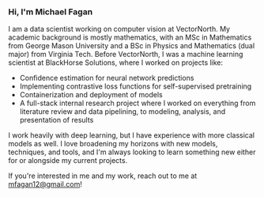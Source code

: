 ### Hi, I'm Michael Fagan

I am a data scientist working on computer vision at VectorNorth. My academic background is mostly mathematics, with an MSc in Mathematics from George Mason University and a BSc in Physics and Mathematics (dual major) from Virginia Tech. Before VectorNorth, I was a machine learning scientist at BlackHorse Solutions, where I worked on projects like:
- Confidence estimation for neural network predictions
- Implementing contrastive loss functions for self-supervised pretraining
- Containerization and deployment of models
- A full-stack internal research project where I worked on everything from literature review and data pipelining, to modeling, analysis, and presentation of results

I work heavily with deep learning, but I have experience with more classical models as well. I love broadening my horizons with new models, techniques, and tools, and I'm always looking to learn something new either for or alongside my current projects.

If you're interested in me and my work, reach out to me at mfagan12@gmail.com!

<!--
**mfagan12/mfagan12** is a ✨ _special_ ✨ repository because its `README.md` (this file) appears on your GitHub profile.

Here are some ideas to get you started:

- 🔭 I’m currently working on ...
- 🌱 I’m currently learning ...
- 👯 I’m looking to collaborate on ...
- 🤔 I’m looking for help with ...
- 💬 Ask me about ...
- 📫 How to reach me: ...
- 😄 Pronouns: ...
- ⚡ Fun fact: ...
-->
